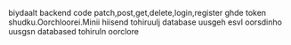 biydaalt backend code patch,post,get,delete,login,register ghde token shudku.Oorchloorei.Minii hiisend tohiruulj database uusgeh esvl oorsdinho uusgsn databased tohiruln oorclore
